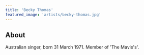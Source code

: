 ```yaml
---
title: 'Becky Thomas'
featured_image: 'artists/becky-thomas.jpg'
---
```


## About

Australian singer, born 31 March 1971. Member of 'The Mavis's'.
